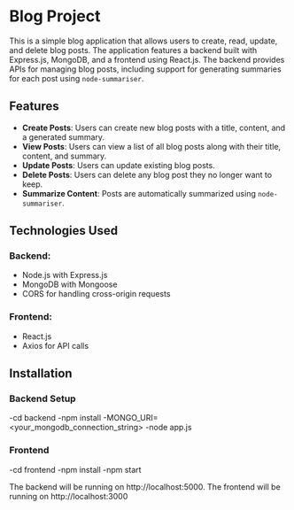 # Blog Project

This is a simple blog application that allows users to create, read, update, and delete blog posts. The application features a backend built with Express.js, MongoDB, and a frontend using React.js. The backend provides APIs for managing blog posts, including support for generating summaries for each post using `node-summariser`.

## Features
- **Create Posts**: Users can create new blog posts with a title, content, and a generated summary.
- **View Posts**: Users can view a list of all blog posts along with their title, content, and summary.
- **Update Posts**: Users can update existing blog posts.
- **Delete Posts**: Users can delete any blog post they no longer want to keep.
- **Summarize Content**: Posts are automatically summarized using `node-summariser`.

## Technologies Used

### Backend:
- Node.js with Express.js
- MongoDB with Mongoose
- CORS for handling cross-origin requests

### Frontend:
- React.js
- Axios for API calls

## Installation

### Backend Setup
-cd backend
-npm install
-MONGO_URI=<your_mongodb_connection_string>
-node app.js

### Frontend
-cd frontend
-npm install
-npm start

The backend will be running on http://localhost:5000.
The frontend will be running on http://localhost:3000
